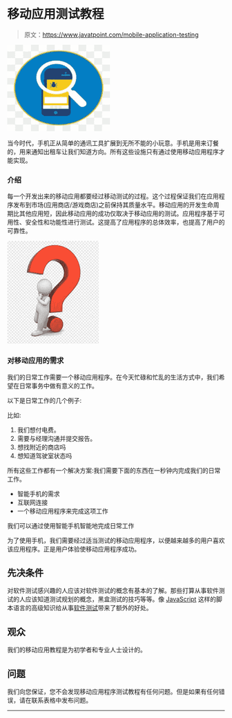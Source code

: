 # 移动应用测试教程

> 原文：<https://www.javatpoint.com/mobile-application-testing>

![Mobile Application Testing tutorial](img/ff6abe3fed4b93a25cb3675af724b649.png)

当今时代，手机正从简单的通讯工具扩展到无所不能的小玩意。手机是用来订餐的，用来通知出租车让我们知道方向。所有这些设施只有通过使用移动应用程序才能实现。

### 介绍

每一个开发出来的移动应用都要经过移动测试的过程。这个过程保证我们在应用程序发布到市场(应用商店/游戏商店)之前保持其质量水平。移动应用的开发生命周期比其他应用短，因此移动应用的成功仅取决于移动应用的测试。应用程序基于可用性、安全性和功能性进行测试。这提高了应用程序的总体效率，也提高了用户的可靠性。

![Mobile Application Testing tutorial](img/20d13bd84746d5025f96e638f1d93655.png)

### 对移动应用的需求

我们的日常工作需要一个移动应用程序。在今天忙碌和忙乱的生活方式中，我们希望在日常事务中做有意义的工作。

以下是日常工作的几个例子:

比如:

1.  我们想付电费。
2.  需要与经理沟通并提交报告。
3.  想找附近的商店吗
4.  想知道驾驶室状态吗

所有这些工作都有一个解决方案:我们需要下面的东西在一秒钟内完成我们的日常工作。

*   智能手机的需求
*   互联网连接
*   一个移动应用程序来完成这项工作

我们可以通过使用智能手机智能地完成日常工作

为了使用手机，我们需要经过适当测试的移动应用程序，以便越来越多的用户喜欢该应用程序。正是用户体验使移动应用程序成功。

## 先决条件

对软件测试感兴趣的人应该对软件测试的概念有基本的了解。那些打算从事软件测试的人应该知道测试规划的概念，黑盒测试的技巧等等。像 [JavaScript](https://www.javatpoint.com/javascript-tutorial) 这样的脚本语言的高级知识给从事[软件测试](https://www.javatpoint.com/software-testing-tutorial)带来了额外的好处。

## 观众

我们的移动应用教程是为初学者和专业人士设计的。

## 问题

我们向您保证，您不会发现移动应用程序测试教程有任何问题。但是如果有任何错误，请在联系表格中发布问题。

* * *